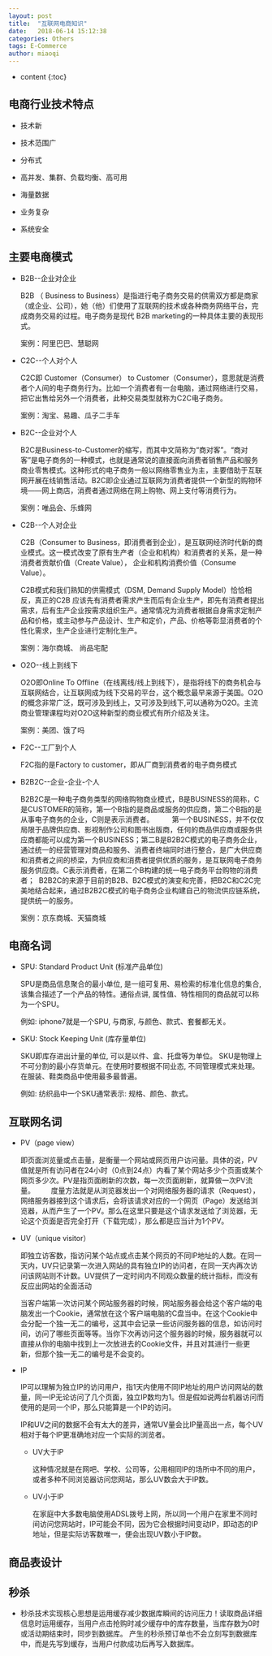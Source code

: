 ```yaml
---
layout: post
title:  "互联网电商知识"
date:   2018-06-14 15:12:38
categories: Others
tags: E-Commerce
author: miaoqi
---
```


* content
{:toc}
            
## 电商行业技术特点

* 技术新

* 技术范围广

* 分布式

* 高并发、集群、负载均衡、高可用

* 海量数据

* 业务复杂

* 系统安全


## 主要电商模式

* B2B--企业对企业

    B2B （ Business to Business）是指进行电子商务交易的供需双方都是商家（或企业、公司），她（他）们使用了互联网的技术或各种商务网络平台，完成商务交易的过程。电子商务是现代 B2B marketing的一种具体主要的表现形式。

    案例：阿里巴巴、慧聪网

* C2C--个人对个人

    C2C即 Customer（Consumer） to Customer（Consumer），意思就是消费者个人间的电子商务行为。比如一个消费者有一台电脑，通过网络进行交易，把它出售给另外一个消费者，此种交易类型就称为C2C电子商务。

    案例：淘宝、易趣、瓜子二手车

* B2C--企业对个人

    B2C是Business-to-Customer的缩写，而其中文简称为“商对客”。“商对客”是电子商务的一种模式，也就是通常说的直接面向消费者销售产品和服务商业零售模式。这种形式的电子商务一般以网络零售业为主，主要借助于互联网开展在线销售活动。B2C即企业通过互联网为消费者提供一个新型的购物环境——网上商店，消费者通过网络在网上购物、网上支付等消费行为。

    案例：唯品会、乐蜂网

* C2B--个人对企业

    C2B（Consumer to Business，即消费者到企业），是互联网经济时代新的商业模式。这一模式改变了原有生产者（企业和机构）和消费者的关系，是一种消费者贡献价值（Create Value）， 企业和机构消费价值（Consume Value）。

    C2B模式和我们熟知的供需模式（DSM, Demand Supply Model）恰恰相反，真正的C2B 应该先有消费者需求产生而后有企业生产，即先有消费者提出需求，后有生产企业按需求组织生产。通常情况为消费者根据自身需求定制产品和价格，或主动参与产品设计、生产和定价，产品、价格等彰显消费者的个性化需求，生产企业进行定制化生产。

    案例：海尔商城、 尚品宅配

* O2O--线上到线下

    O2O即Online To Offline（在线离线/线上到线下），是指将线下的商务机会与互联网结合，让互联网成为线下交易的平台，这个概念最早来源于美国。O2O的概念非常广泛，既可涉及到线上，又可涉及到线下,可以通称为O2O。主流商业管理课程均对O2O这种新型的商业模式有所介绍及关注。

    案例：美团、饿了吗

* F2C--工厂到个人

    F2C指的是Factory to customer，即从厂商到消费者的电子商务模式

* B2B2C--企业-企业-个人

    B2B2C是一种电子商务类型的网络购物商业模式，B是BUSINESS的简称，C是CUSTOMER的简称，第一个B指的是商品或服务的供应商，第二个B指的是从事电子商务的企业，C则是表示消费者。 　　
    第一个BUSINESS，并不仅仅局限于品牌供应商、影视制作公司和图书出版商，任何的商品供应商或服务供应商都能可以成为第一个BUSINESS；第二B是B2B2C模式的电子商务企业，通过统一的经营管理对商品和服务、消费者终端同时进行整合，是广大供应商和消费者之间的桥梁，为供应商和消费者提供优质的服务，是互联网电子商务服务供应商。C表示消费者，在第二个B构建的统一电子商务平台购物的消费者； 
    B2B2C的来源于目前的B2B、B2C模式的演变和完善，把B2C和C2C完美地结合起来，通过B2B2C模式的电子商务企业构建自己的物流供应链系统，提供统一的服务。

    案例：京东商城、天猫商城

## 电商名词

* SPU: Standard Product Unit (标准产品单位)

    SPU是商品信息聚合的最小单位, 是一组可复用、易检索的标准化信息的集合, 该集合描述了一个产品的特性。通俗点讲, 属性值、特性相同的商品就可以称为一个SPU。

    例如: iphone7就是一个SPU, 与商家, 与颜色、款式、套餐都无关。
    

* SKU: Stock Keeping Unit (库存量单位)

    SKU即库存进出计量的单位, 可以是以件、盒、托盘等为单位。 SKU是物理上不可分割的最小存货单元。在使用时要根据不同业态, 不同管理模式来处理。在服装、鞋类商品中使用最多最普遍。

    例如: 纺织品中一个SKU通常表示: 规格、颜色、款式。


## 互联网名词

* PV（page view）

    即页面浏览量或点击量，是衡量一个网站或网页用户访问量。具体的说，PV值就是所有访问者在24小时（0点到24点）内看了某个网站多少个页面或某个网页多少次。PV是指页面刷新的次数，每一次页面刷新，就算做一次PV流量。
　　度量方法就是从浏览器发出一个对网络服务器的请求（Request），网络服务器接到这个请求后，会将该请求对应的一个网页（Page）发送给浏览器，从而产生了一个PV。那么在这里只要是这个请求发送给了浏览器，无论这个页面是否完全打开（下载完成），那么都是应当计为1个PV。

* UV（unique visitor）

    即独立访客数，指访问某个站点或点击某个网页的不同IP地址的人数。在同一天内，UV只记录第一次进入网站的具有独立IP的访问者，在同一天内再次访问该网站则不计数。UV提供了一定时间内不同观众数量的统计指标，而没有反应出网站的全面活动

    当客户端第一次访问某个网站服务器的时候，网站服务器会给这个客户端的电脑发出一个Cookie，通常放在这个客户端电脑的C盘当中。在这个Cookie中会分配一个独一无二的编号，这其中会记录一些访问服务器的信息，如访问时间，访问了哪些页面等等。当你下次再访问这个服务器的时候，服务器就可以直接从你的电脑中找到上一次放进去的Cookie文件，并且对其进行一些更新，但那个独一无二的编号是不会变的。

* IP

    IP可以理解为独立IP的访问用户，指1天内使用不同IP地址的用户访问网站的数量，同一IP无论访问了几个页面，独立IP数均为1。但是假如说两台机器访问而使用的是同一个IP，那么只能算是一个IP的访问。

    IP和UV之间的数据不会有太大的差异，通常UV量会比IP量高出一点，每个UV相对于每个IP更准确地对应一个实际的浏览者。
    
    * UV大于IP

        这种情况就是在网吧、学校、公司等，公用相同IP的场所中不同的用户，或者多种不同浏览器访问您网站，那么UV数会大于IP数。
　　
    * UV小于IP

        在家庭中大多数电脑使用ADSL拨号上网，所以同一个用户在家里不同时间访问您网站时，IP可能会不同，因为它会根据时间变动IP，即动态的IP地址，但是实际访客数唯一，便会出现UV数小于IP数。

## 商品表设计


    
    
    
## 秒杀

* 秒杀技术实现核心思想是运用缓存减少数据库瞬间的访问压力！读取商品详细信息时运用缓存，当用户点击抢购时减少缓存中的库存数量，当库存数为0时或活动期结束时，同步到数据库。 产生的秒杀预订单也不会立刻写到数据库中，而是先写到缓存，当用户付款成功后再写入数据库。

    
    
    
    
    